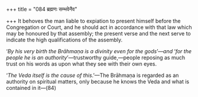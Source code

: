 +++
title = "084 ब्रह्मणः सम्भवेनैव"

+++
It behoves the man liable to expiation to present himself before the
Congregation or Court, and he should act in accordance with that law
which may be honoured by that assembly; the present verse and the next
serve to indicate the high qualifications of the assembly.

‘*By his very birth the Brāhmaṇa is a divinity even for the gods*’—*and*
‘*for the people he is an authority*’—trustworthy guide,—people reposing
as much trust on his words as upon what they see with their own eyes.

‘*The Veda itself is the cause of this*.’—The Brāhmaṇa is regarded as an
authority on spiritual matters, only because he knows the Veda and what
is contained in it—(84)


